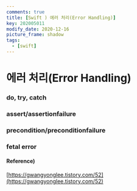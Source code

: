 ```yaml
---
comments: true
title: [Swift ) 에러 처리(Error Handling)]
key: 202005011
modify_date: 2020-12-16
picture_frame: shadow
tags:
  - [swift]
---
```

 
# 에러 처리(Error Handling)

### do, try, catch

### assert/assertionfailure

### precondition/preconditionfailure

### fetal error
 
#### Reference)
 
[https://gwangyonglee.tistory.com/52](https://gwangyonglee.tistory.com/52)
